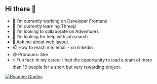 ## Hi there 👋

- 🔭 I’m currently working on Developer Frontend
- 🌱 I’m currently learning Threejs
- 👯 I’m looking to collaborate on Adventures
- 🤔 I’m looking for help with job search
- 💬 Ask me about web layout
- 📫 How to reach me: email - on linkedin
- 😄 Pronouns: She
- ⚡ Fun fact: In my career I had the opportunity to lead a team of more than 10 people for a short but very rewarding project.

[![Readme Quotes](https://quotes-github-readme.vercel.app/api?type=horizontal&theme=dark)](https://github.com/piyushsuthar/github-readme-quotes)
